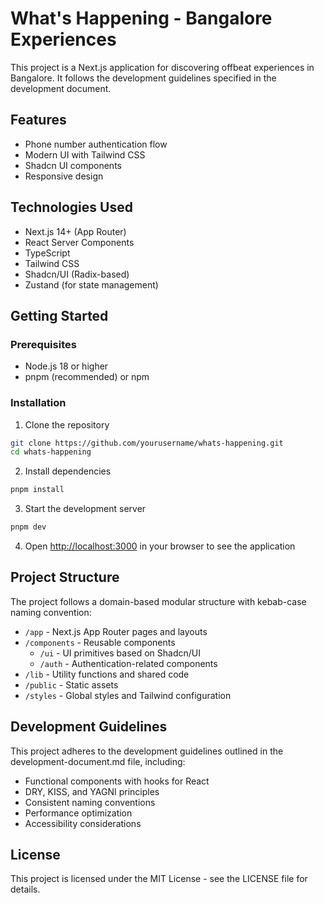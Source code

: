 # What's Happening - Bangalore Experiences

This project is a Next.js application for discovering offbeat experiences in Bangalore. It follows the development guidelines specified in the development document.

## Features

- Phone number authentication flow
- Modern UI with Tailwind CSS
- Shadcn UI components
- Responsive design

## Technologies Used

- Next.js 14+ (App Router)
- React Server Components
- TypeScript
- Tailwind CSS
- Shadcn/UI (Radix-based)
- Zustand (for state management)

## Getting Started

### Prerequisites

- Node.js 18 or higher
- pnpm (recommended) or npm

### Installation

1. Clone the repository

```bash
git clone https://github.com/yourusername/whats-happening.git
cd whats-happening
```

2. Install dependencies

```bash
pnpm install
```

3. Start the development server

```bash
pnpm dev
```

4. Open [http://localhost:3000](http://localhost:3000) in your browser to see the application

## Project Structure

The project follows a domain-based modular structure with kebab-case naming convention:

- `/app` - Next.js App Router pages and layouts
- `/components` - Reusable components
  - `/ui` - UI primitives based on Shadcn/UI
  - `/auth` - Authentication-related components
- `/lib` - Utility functions and shared code
- `/public` - Static assets
- `/styles` - Global styles and Tailwind configuration

## Development Guidelines

This project adheres to the development guidelines outlined in the development-document.md file, including:

- Functional components with hooks for React
- DRY, KISS, and YAGNI principles
- Consistent naming conventions
- Performance optimization
- Accessibility considerations

## License

This project is licensed under the MIT License - see the LICENSE file for details.
